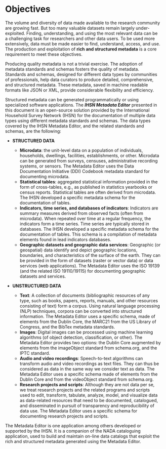 # Objectives

The volume and diversity of data made available to the research community are growing fast. But too many valuable datasets remain largely under-exploited. Finding, understanding, and using the most relevant data can be a challenging task for researchers and other data users. To be used more extensively, data must be made easier to find, understand, access, and use. The production and exploitation of **rich and structured metadata** is a core requirement to meet these objectives.

Producing quality metadata is not a trivial exercise. The adoption of metadata standards and schemas fosters the quality of metadata. Standards and schemas, designed for different data types by communities of professionals, help data curators to produce detailed, comprehensive, and structured metadata. These metadata, saved in machine readable formats like JSON or XML, provide considerable flexibility and efficiency.

Structured metadata can be generated programmatically or using specialized software applications. The ***IHSN Metadata Editor*** presented in this document is an open-source solution provided by the International Household Survey Network (IHSN) for the documentation of multiple data types using different metadata standards and schemas. The data types covered by the IHSN Metadata Editor, and the related standards and schemas, are the following:

- **STRUCTURED DATA**
   - **Microdata**: the unit-level data on a population of individuals, households, dwellings, facilities, establishments, or other. Microdata can be generated from surveys, censuses, administrative recording systems, or sensors. The Metadata Editor uses the Data Documentation Initiative (DDI) Codebook metadata standard for documenting microdata.
   - **Statistical tables**: aggregated statistical information provided in the form of cross-tables, e.g., as published in statistics yearbooks or census reports. Statistical tables are often derived from microdata. The IHSN developed a specific metadata schema for the documentation of tables.
   - **Indicators, time series, and databases of indicators**: Indicators are summary measures derived from observed facts (often from microdata). When repeated over time at a regular frequency, the indicators form a time series. Time series are typically stored in databases.  The IHSN developed a specific metadata schema for the documentation of tables. This schema is a compilation of metadata elements found in lead indicators databases.
   - **Geographic datasets and geographic data services**: Geographic (or geospatial) data identify and depict geographic locations, boundaries, and characteristics of the surface of the earth. They can be provided in the form of datasets (raster or vector data) or data services (web applications). The Metadata Editor uses the ISO 19139 (and the related ISO 19110/19115) for documenting geographic datasets and services.

- **UNSTRUCTURED DATA**
   - **Text**: A collection of documents (bibliographic resources of any type, such as books, papers, reports, manuals, and other resources consisting of text) form a corpus. Using natural language processing (NLP) techniques, corpora can be converted into structured information. The Metadata Editor uses a specific schema, made of elements from the Dublin Core, the MARC21 from the US Library of Congress, and the BibTex metadata standards.
   - **Images**: Digital images can be processed using machine learning algorithms (of object detection, classification, or other). The Metadata Editor provides two options: the Dublin Core augmented by elements from the imageObject standard from schema.org, and the IPTC standard.
   - **Audio and video recordings**: Speech-to-text algorithms can transform audio and video recordings as text files. They can thus be considered as data in the same way we consider text as data. The Metadata Editor uses a specific schema made of elements from the Dublin Core and from the videoObject standard from schema.org.
   - **Research projects and scripts**: Although they are not data per se, we treat research projects and the related programs and scripts used to edit, transform, tabulate, analyze, model, and visualize data as data-related resources that need to be documented, catalogued, and disseminated in pursuit of transparency and reproducibility of data use. The Metadata Editor uses a specific schema for documenting research projects and scripts.

The Metadata Editor is one application among others developed or supported by the IHSN. It is a companion of the NADA cataloguing application, used to build and maintain on-line data catalogs that exploit the rich and structured metadata generated using the Metadata Editor.

